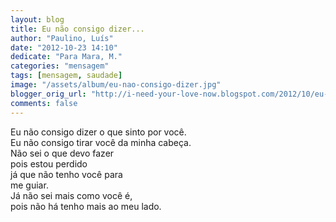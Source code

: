 ```yaml
---
layout: blog
title: Eu não consigo dizer...
author: "Paulino, Luís"
date: "2012-10-23 14:10"
dedicate: "Para Mara, M."
categories: "mensagem"
tags: [mensagem, saudade]
image: "/assets/album/eu-nao-consigo-dizer.jpg"
blogger_orig_url: "http://i-need-your-love-now.blogspot.com/2012/10/eu-nao-consigo-dizer-o-que-sinto-por.html"
comments: false
---
```

Eu não consigo dizer o que sinto por você.\
Eu não consigo tirar você da minha cabeça.\
Não sei o que devo fazer\
pois estou perdido\
já que não tenho você para\
me guiar.\
Já não sei mais como você é,\
pois não há tenho mais ao meu lado.
